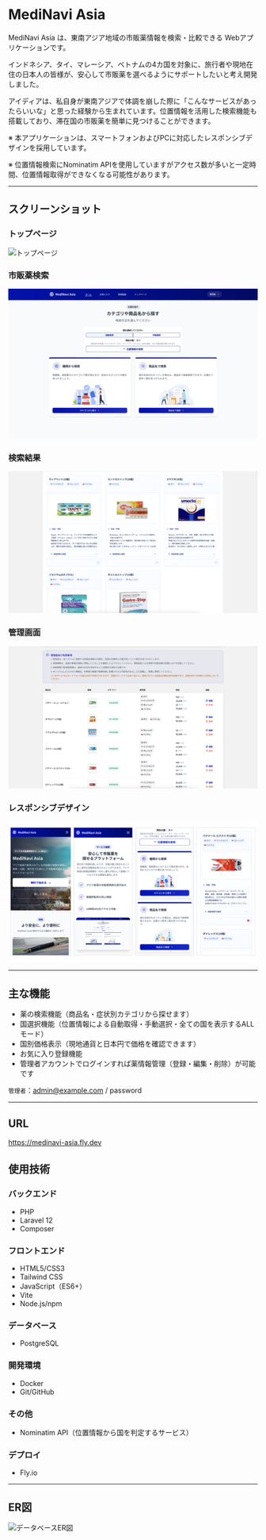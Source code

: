 # MediNavi Asia

MediNavi Asia は、東南アジア地域の市販薬情報を検索・比較できる Webアプリケーションです。

インドネシア、タイ、マレーシア、ベトナムの4カ国を対象に、旅行者や現地在住の日本人の皆様が、安心して市販薬を選べるようにサポートしたいと考え開発しました。

アイディアは、私自身が東南アジアで体調を崩した際に「こんなサービスがあったらいいな」と思った経験から生まれています。位置情報を活用した検索機能も搭載しており、滞在国の市販薬を簡単に見つけることができます。

※ 本アプリケーションは、スマートフォンおよびPCに対応したレスポンシブデザインを採用しています。

※ 位置情報検索にNominatim APIを使用していますがアクセス数が多いと一定時間、位置情報取得ができなくなる可能性があります。

---

## スクリーンショット

### トップページ
![トップページ](docs/images/welcome.png)

### 市販薬検索
![検索ページ](docs/images/home.png)

### 検索結果
![検索ページ](docs/images/search.png)

### 管理画面
![管理画面](docs/images/management.png)

### レスポンシブデザイン
![レスポンシブ](docs/images/respo.png)

---

## 主な機能

- 薬の検索機能（商品名・症状別カテゴリから探せます）
- 国選択機能（位置情報による自動取得・手動選択・全ての国を表示するALLモード）
- 国別価格表示（現地通貨と日本円で価格を確認できます）
- お気に入り登録機能
- 管理者アカウントでログインすれば薬情報管理（登録・編集・削除）が可能です

```管理者```：admin@example.com / password

---

## URL
  https://medinavi-asia.fly.dev

## 使用技術

### バックエンド
- PHP
- Laravel 12
- Composer

### フロントエンド
- HTML5/CSS3
- Tailwind CSS
- JavaScript（ES6+）
- Vite
- Node.js/npm

### データベース
- PostgreSQL

### 開発環境
- Docker
- Git/GitHub

### その他
- Nominatim API（位置情報から国を判定するサービス）

### デプロイ
- Fly.io

---

## ER図
![データベースER図](docs/images/database_schema.png)